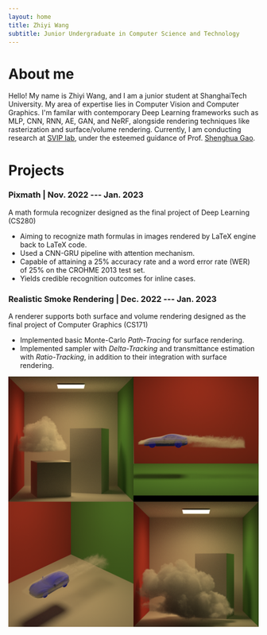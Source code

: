 ```yaml
---
layout: home
title: Zhiyi Wang
subtitle: Junior Undergraduate in Computer Science and Technology
---
```


# About me

Hello! My name is Zhiyi Wang, and I am a junior student at ShanghaiTech University. 
My area of expertise lies in Computer Vision and Computer Graphics.
I'm familar with contemporary Deep Learning frameworks such as 
MLP, CNN, RNN, AE, GAN, and NeRF, alongside rendering techniques like rasterization and 
surface/volume rendering. Currently, I am conducting research at 
[SVIP lab](https://svip-lab.github.io/), under the esteemed guidance of 
Prof. [Shenghua Gao](https://sist.shanghaitech.edu.cn/sist_en/2020/0814/c7582a54772/page.htm).

# Projects

### Pixmath | Nov. 2022 --- Jan. 2023

A math formula recognizer designed as the final project of Deep Learning (CS280)
- Aiming to recognize math formulas in images rendered by LaTeX engine back to LaTeX code.
- Used a CNN-GRU pipeline with attention mechanism.
- Capable of attaining a 25% accuracy rate and a word error rate (WER) of 25% on the CROHME 2013 test set.
- Yields credible recognition outcomes for inline cases.

### Realistic Smoke Rendering | Dec. 2022 --- Jan. 2023

A renderer supports both surface and volume rendering 
designed as the final project of Computer Graphics (CS171)
- Implemented basic Monte-Carlo *Path-Tracing* for surface rendering. 
- Implemented sampler with *Delta-Tracking* and transmittance estimation with *Ratio-Tracking*, in addition to their integration with surface rendering.

![smoke_rendering.png](./assets/smoke_rendering_2x2.png)
